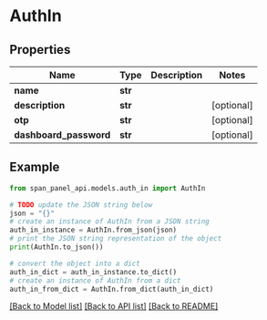 # AuthIn


## Properties

Name | Type | Description | Notes
------------ | ------------- | ------------- | -------------
**name** | **str** |  |
**description** | **str** |  | [optional]
**otp** | **str** |  | [optional]
**dashboard_password** | **str** |  | [optional]

## Example

```python
from span_panel_api.models.auth_in import AuthIn

# TODO update the JSON string below
json = "{}"
# create an instance of AuthIn from a JSON string
auth_in_instance = AuthIn.from_json(json)
# print the JSON string representation of the object
print(AuthIn.to_json())

# convert the object into a dict
auth_in_dict = auth_in_instance.to_dict()
# create an instance of AuthIn from a dict
auth_in_from_dict = AuthIn.from_dict(auth_in_dict)
```
[[Back to Model list]](../README.md#documentation-for-models) [[Back to API list]](../README.md#documentation-for-api-endpoints) [[Back to README]](../README.md)
